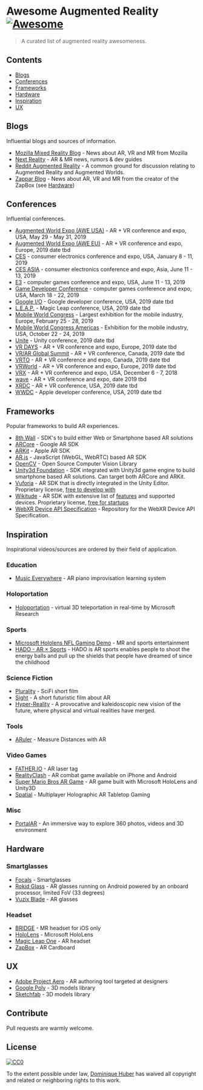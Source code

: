 # Awesome Augmented Reality [![Awesome](https://awesome.re/badge.svg)](https://awesome.re)

> A curated list of augmented reality awesomeness.

## Contents

- [Blogs](#blogs)
- [Conferences](#conferences)
- [Frameworks](#frameworks)
- [Hardware](#hardware)
- [Inspiration](#inspiration)
- [UX](#ux)

## Blogs

Influential blogs and sources of information.

- [Mozilla Mixed Reality Blog](https://blog.mozvr.com/) - News about AR, VR and MR from Mozilla
- [Next Reality](https://next.reality.news/) - AR & MR news, rumors & dev guides
- [Reddit Augmented Reality](https://www.reddit.com/r/augmentedreality/) - A common ground for discussion relating to Augmented Reality and Augmented Worlds.
- [Zappar Blog](https://www.zappar.com/blog/) - News about AR, VR and MR from the creator of the ZapBox (see [Hardware](#hardware))

## Conferences

Influential conferences.

- [Augmented World Expo (AWE USA)](https://augmentedworldexpo.com/) - AR + VR conference and expo, USA, May 29 - May 31, 2019
- [Augmented World Expo (AWE EU)](https://eu.augmentedworldexpo.com/) - AR + VR conference and expo, Europe, 2019 date tbd
- [CES](https://www.ces.tech/) - consumer electronics conference and expo, USA, January 8 - 11, 2019
- [CES ASIA](http://www.cesasia.cn/) - consumer electronics conference and expo, Asia, June 11 - 13, 2019
- [E3](https://www.e3expo.com/) - computer games conference and expo, USA, June 11 - 13, 2019
- [Game Developer Conference](https://www.gdconf.com/) - computer games conference and expo, USA, March 18 - 22, 2019
- [Google I/O](https://events.google.com/io/) - Google developer conference, USA, 2019 date tbd
- [L.E.A.P.](https://www.magicleap.com/conference) - Magic Leap conference, USA, 2019 date tbd
- [Mobile World Congress](https://www.mobileworldcongress.com/) - Largest exhibition for the mobile industry, Europe, February 25 - 28, 2019
- [Mobile World Congress Americas](https://www.mwcamericas.com/) - Exhibition for the mobile industry, USA, October 22 - 24, 2019
- [Unite](https://unite.unity.com/) - Unity conference, 2019 date tbd
- [VR DAYS](https://vrdays.co/) - AR + VR conference and expo, Europe, 2019 date tbd
- [VR/AR Global Summit](http://www.thevrara.com/vr-ar-global-summit) - AR + VR conference, Canada, 2019 date tbd
- [VRTO](https://conference.virtualreality.to/) - AR + VR conference and expo, Canada, 2019 date tbd
- [VRWorld](http://www.vrworldevent.com/) - AR + VR conference and expo, Europe, 2019 date tbd
- [VRX](https://events.vr-intelligence.com/vrx/) - AR + VR conference and expo, USA, December 6 - 7, 2018
- [wave](http://www.wavexc.com/) - AR + VR conference and expo, date 2019 tbd
- [XRDC](http://www.xrdconf.com/) - AR + VR conference, USA, 2019 date tbd
- [WWDC](https://developer.apple.com/wwdc/) - Apple developer conference, USA, 2019 date tbd

## Frameworks

Popular frameworks to build AR experiences.

- [8th Wall](https://www.8thwall.com) - SDK's to build either Web or Smartphone based AR solutions
- [ARCore](https://developers.google.com/ar/) - Google AR SDK
- [ARKit](https://developer.apple.com/arkit/) - Apple AR SDK
- [AR.js](https://github.com/jeromeetienne/ar.js) - JavaScript (WebGL, WebRTC) based AR SDK
- [OpenCV](https://opencv.org) - Open Source Computer Vision Library
- [Unity3d Foundation](https://docs.unity3d.com/Packages/com.unity.xr.arfoundation@1.0/manual/index.html) - SDK integrated with Unity3d game engine to build smartphone based AR solutions. Can target both ARCore and ARKit.
- [Vuforia](https://developer.vuforia.com/) - AR SDK that is directly integrated in the Unity Editor. Proprietary license, [free to develop with](https://developer.vuforia.com/vui/pricing)
- [Wikitude](https://www.wikitude.com/) - AR SDK with extensive list of [features](https://www.wikitude.com/products/wikitude-sdk-features/) and supported devices. Proprietary license, [free for startups](https://www.wikitude.com/store/)
- [WebXR Device API Specification](https://github.com/immersive-web/webxr) - Repository for the WebXR Device API Specification.

## Inspiration

Inspirational videos/sources are ordered by their field of application.

### Education

- [Music Everywhere](https://www.youtube.com/watch?v=QdlJMc5ek_8) - AR piano improvisation learning system

### Holoportation

- [Holoportation](https://www.youtube.com/watch?v=7d59O6cfaM0) - virtual 3D teleportation in real-time by Microsoft Research

### Sports

- [Microsoft Hololens NFL Gaming Demo](https://www.youtube.com/watch?v=JQ2fhg1JQig) - MR and sports entertainment
- [HADO - AR × Sports](https://www.youtube.com/watch?v=REBPXwx24kA) - HADO is AR sports enables people to shoot the energy balls and pull up the shields that people have dreamed of since the childhood

### Science Fiction

- [Plurality](https://www.youtube.com/watch?v=IzryBRPwsog) - SciFi short film
- [Sight](https://vimeo.com/46304267) - A short futuristic film about AR
- [Hyper-Reality](https://www.youtube.com/watch?v=YJg02ivYzSs) - A provocative and kaleidoscopic new vision of the future, where physical and virtual realities have merged.

### Tools

- [ARuler](https://www.youtube.com/watch?time_continue=1&v=lIJXsQwC39U) - Measure Distances with AR

### Video Games

- [FATHER.IO](https://father.io/) - AR laser tag
- [RealityClash](https://reality-clash.com/) - AR combat game available on iPhone and Android
- [Super Mario Bros AR Game](https://www.youtube.com/watch?v=QN95nNDtxjo) - AR game built with Microsoft HoloLens and Unity3D
- [Spatial](https://www.kickstarter.com/projects/1539770337/spatial-multiplayer-ar-tabletop-gaming/description) - Multiplayer Holographic AR Tabletop Gaming

### Misc

- [PortalAR](https://www.youtube.com/watch?time_continue=22&v=-7NutV8kHLQ) - An immersive way to explore 360 photos, videos and 3D environment

## Hardware

### Smartglasses

- [Focals](https://www.bynorth.com) - Smartglasses
- [Rokid Glass](https://glass.rokid.com) - AR glasses running on Android powered by an onboard processor, limited FoV (33 degrees)
- [Vuzix Blade](https://www.vuzix.com/products/blade-smart-glasses) - AR glasses

### Headset

- [BRIDGE](https://bridge.occipital.com) - MR headset for iOS only
- [HoloLens](https://www.microsoft.com/en-us/hololens) - Microsoft HoloLens
- [Magic Leap One](https://www.magicleap.com) - AR headset
- [ZapBox](https://www.zappar.com/zapbox/) - AR Cardboard

## UX

- [Adobe Project Aero](https://www.adobe.com/products/projectaero.html) - AR authoring tool targeted at designers
- [Google Poly](https://poly.google.com) - 3D models library
- [Sketchfab](https://sketchfab.com) - 3D models library

## Contribute

Pull requests are warmly welcome.

## License

[![CC0](http://mirrors.creativecommons.org/presskit/buttons/88x31/svg/cc-zero.svg)](http://creativecommons.org/publicdomain/zero/1.0)

To the extent possible under law, [Dominique Huber](https://donhubi.ch) has waived all copyright and
related or neighboring rights to this work.
